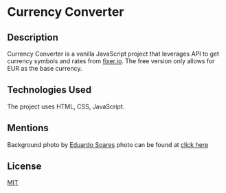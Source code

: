 # Currency Converter

## Description

Currency Converter is a vanilla JavaScript project that leverages API to get currency symbols and rates from [fixer.io](https://fixer.io/). The free version only allows for EUR as the base currency.

## Technologies Used

The project uses HTML, CSS, JavaScript.

## Mentions

Background photo by [Eduardo Soares](https://unsplash.com/@eduschadesoares) photo can be found at [click here](https://unsplash.com/photos/LR0kDki_tPo)

## License

[MIT](https://choosealicense.com/licenses/mit/)
